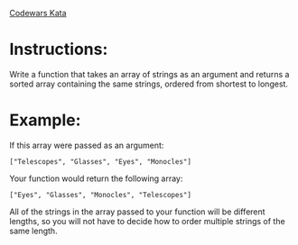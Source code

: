 
[Codewars Kata](https://www.codewars.com/kata/57ea5b0b75ae11d1e800006c)

# Instructions:

Write a function that takes an array of strings as an argument and returns a sorted array containing the same strings, ordered from shortest to longest.

# Example: 

If this array were passed as an argument:

    ["Telescopes", "Glasses", "Eyes", "Monocles"]

Your function would return the following array:

    ["Eyes", "Glasses", "Monocles", "Telescopes"]

All of the strings in the array passed to your function will be different lengths, so you will not have to decide how to order multiple strings of the same length.
